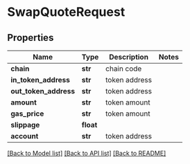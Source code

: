 # SwapQuoteRequest

## Properties
Name | Type | Description | Notes
------------ | ------------- | ------------- | -------------
**chain** | **str** | chain code | 
**in_token_address** | **str** | token address | 
**out_token_address** | **str** | token address | 
**amount** | **str** | token amount | 
**gas_price** | **str** | token amount | 
**slippage** | **float** |  | 
**account** | **str** | token address | 

[[Back to Model list]](../README.md#documentation-for-models) [[Back to API list]](../README.md#documentation-for-api-endpoints) [[Back to README]](../README.md)

